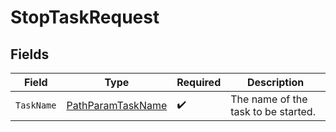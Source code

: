 # StopTaskRequest


## Fields

| Field                                                           | Type                                                            | Required                                                        | Description                                                     |
| --------------------------------------------------------------- | --------------------------------------------------------------- | --------------------------------------------------------------- | --------------------------------------------------------------- |
| `TaskName`                                                      | [PathParamTaskName](../../Models/Requests/PathParamTaskName.md) | :heavy_check_mark:                                              | The name of the task to be started.                             |